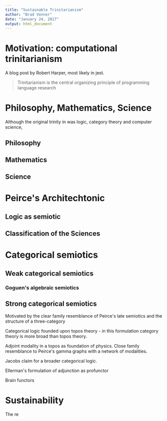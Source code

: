```yaml
---
title: "Sustainable Trinitarianism"
author: "Brad Venner"
date: "January 24, 2017"
output: html_document
---
```

# Motivation:  computational trinitarianism
A blog post by Robert Harper, most likely in jest.

> Trinitarianism is the central organizing principle of programming language research

# Philosophy, Mathematics, Science
Although the original trinity in was logic, category theory and computer science, 

## Philosophy

## Mathematics

## Science

# Peirce's Architechtonic

## Logic as semiotic

## Classification of the Sciences

# Categorical semiotics

## Weak categorical semiotics

### Goguen's algebraic semiotics

## Strong categorical semiotics 

Motivated by the clear family resemblance of Peirce's late semiotics and the structure of a three-category

Categorical logic founded upon topos theory - in this formulation category theory is more broad than topos theory.

Adjoint modality in a topos as foundation of physics.  Close family resemblance to Peirce's gamma graphs with a network of modalities.   

Jacobs claim for a broader categorical logic.

Ellerman's formulation of adjunction as profunctor

Brain functors

# Sustainability

The re